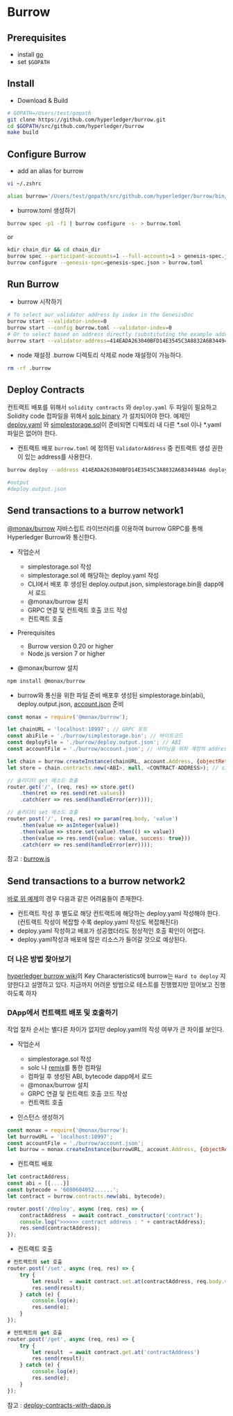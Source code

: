# Burrow

## Prerequisites

* install [go](https://golang.org/dl/)
* set `$GOPATH`

## Install

* Download & Build
```bash
# GOPATH=/Users/test/gopath
git clone https://github.com/hyperledger/burrow.git
cd $GOPATH/src/github.com/hyperledger/burrow
make build
```

## Configure Burrow

* add an alias for burrow
```bash
vi ~/.zshrc

alias burrow='/Users/test/gopath/src/github.com/hyperledger/burrow/bin/burrow'
```

* burrow.toml 생성하기
```bash
burrow spec -p1 -f1 | burrow configure -s- > burrow.toml
```
or  
```bash
kdir chain_dir && cd chain_dir
burrow spec --participant-accounts=1 --full-accounts=1 > genesis-spec.json
burrow configure --genesis-spec=genesis-spec.json > burrow.toml
```

## Run Burrow

* burrow 시작하기
```bash
# To select our validator address by index in the GenesisDoc
burrow start --validator-index=0
burrow start --config burrow.toml --validator-index=0
# Or to select based on address directly (substituting the example address below with your validator's):
burrow start --validator-address=414EADA263040BFD14E3545C3A8832A6B34494A6
```
* node 재설정
.burrow 디렉토리 삭제로 node 재설정이 가능하다.
```bash
rm -rf .burrow
```

## Deploy Contracts
컨트랙트 배포를 위해서 `solidity contracts` 와 `deploy.yaml` 두 파일이 필요하고 Solidity code 컴파일을 위해서 [solc binary](https://solidity.readthedocs.io/en/v0.4.21/installing-solidity.html) 가 설치되어야 한다.
예제인 [deploy.yaml](https://github.com/leesangdeok/hyperledger/blob/master/burrow/example/deploy.yaml) 와 [simplestorage.sol](https://github.com/leesangdeok/hyperledger/blob/master/burrow/example/simplestorage.sol)이 준비되면 디렉토리 내 다른 *.sol 이나 *.yaml 파일은 없어야 한다.

* 컨트랙트 배포
`burrow.toml` 에 정의된 `ValidatorAddress` 중 컨트랙트 생성 권한이 있는 address를 사용한다.
```bash
burrow deploy --address 414EADA263040BFD14E3545C3A8832A6B34494A6 deploy.yaml

#output
#deploy.output.json
```

## Send transactions to a burrow network1
[@monax/burrow](https://www.npmjs.com/package/@monax/burrow) 자바스립트 라이브러리를 이용하여 burrow GRPC를 통해 Hyperledger Burrow와 통신한다.

* 작업순서
  * simplestorage.sol 작성
  * simplestorage.sol 에 해당하는 deploy.yaml 작성
  * CLI에서 배포 후 생성된 deploy.output.json, simplestorage.bin을 dapp에서 로드
  * @monax/burrow 설치
  * GRPC 연결 및 컨트랙트 호출 코드 작성
  * 컨트랙트 호출

* Prerequisites
  * Burrow version 0.20 or higher
  * Node.js version 7 or higher
  
* @monax/burrow 설치
```bash
npm install @monax/burrow
```

* burrow와 통신을 위한 파일 준비
배포후 생성된 simplestorage.bin(abi), deploy.output.json, [account.json](https://github.com/leesangdeok/hyperledger/blob/master/burrow/example/account.json) 준비
```javascript
const monax = require('@monax/burrow');

let chainURL = 'localhost:10997'; // GRPC 포트
const abiFile = './burrow/simplestorage.bin'; // 바이트코드
const deployFile = './burrow/deploy.output.json'; // ABI
const accountFile = './burrow/account.json'; // 사이닝을 위하 계정의 address

let chain = burrow.createInstance(chainURL, account.Address, {objectReturn: true}); // 인스턴스 생성
let store = chain.contracts.new(<ABI>, null, <CONTRACT-ADDRESS>); // simplestorage 컨트랙트 자바스크립트로 랩핑

// 솔리디티 get 메소드 호출
router.get('/', (req, res) => store.get()
    .then(ret => res.send(ret.values))
    .catch(err => res.send(handleError(err))));

// 솔리디티 set 메소드 호출
router.post('/', (req, res) => param(req.body, 'value')
    .then(value => asInteger(value))
    .then(value => store.set(value).then(() => value))
    .then(value => res.send({value: value, success: true}))
    .catch(err => res.send(handleError(err))));
```

참고 : [burrow.js](https://github.com/leesangdeok/hyperledger/blob/master/burrow/example/burrow.js)


## Send transactions to a burrow network2
[바로 위 예제](https://github.com/leesangdeok/hyperledger/blob/master/burrow/single-full-node.md#send-transactions-to-a-burrow-network1)의 경우 다음과 같은 어려움들이 존재한다. 
* 컨트랙트 작성 후 별도로 해당 컨트랙트에 해당하는 deploy.yaml 작성해야 한다. (컨트랙트 작성이 복잡할 수록 deploy.yaml 작성도 복잡해진다)
* deploy.yaml 작성하고 배포가 성공했더라도 정상적인 호출 확인이 어렵다.
* deploy.yaml작성과 배포에 많은 리소스가 들어갈 것으로 예상된다. 

### 더 나은 방법 찾아보기 
[hyperledger burrow wiki](https://wiki.hyperledger.org/display/burrow)의 Key Characteristics에 burrow는 `Hard to deploy` 지양한다고 설명하고 있다. 지금까지 어려운 방법으로 테스트를 진행했지만 믿어보고 진행하도록 하자

### DApp에서 컨트랙트 배포 및 호출하기
작업 절차 순서는 별다른 차이가 없지만 deploy.yaml의 작성 여부가 큰 차이를 보인다.

* 작업순서
  * simplestorage.sol 작성
  * solc 나 [remix](https://remix.ethereum.org)를 통한 컴파일
  * 컴파일 후 생성된 ABI, bytecode dapp에서 로드
  * @monax/burrow 설치
  * GRPC 연결 및 컨트랙트 호출 코드 작성
  * 컨트랙트 호출
  
* 인스턴스 생성하기
```javascript
const monax = require('@monax/burrow');
let burrowURL = 'localhost:10997';
const accountFile = './burrow/account.json';
let burrow = monax.createInstance(burrowURL, account.Address, {objectReturn: true});
```

* 컨트랙트 배포
```javascript
let contractAddress;
const abi = [{....}]
const bytecode = '6080604052......';
let contract = burrow.contracts.new(abi, bytecode);

router.post('/deploy', async (req, res) => {
    contractAddress  = await contract._constructor('contract');
    console.log(">>>>>> contract address : " + contractAddress);
    res.send(contractAddress);
});
```

* 컨트랙트 호출
```javascript
# 컨트랙트의 set 호출
router.post('/set', async (req, res) => {
    try {
        let result  = await contract.set.at(contractAddress, req.body.value)
        res.send(result);
    } catch (e) {
        console.log(e);
        res.send(e);
    }
});

# 컨트랙트의 get 호출
router.post('/get', async (req, res) => {
    try {
        let result  = await contract.get.at('contractAddress')
        res.send(result);
    } catch (e) {
        console.log(e);
        res.send(e);
    }
});
```

참고 : [deploy-contracts-with-dapp.js](https://github.com/leesangdeok/hyperledger/blob/master/burrow/example/deploy-contracts-with-dapp.js)
